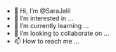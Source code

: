 - 👋 Hi, I’m @SaraJalil
- 👀 I’m interested in ...
- 🌱 I’m currently learning ...
- 💞️ I’m looking to collaborate on ...
- 📫 How to reach me ...

<!---
SaraJalil/SaraJalil is a ✨ special ✨ repository because its `README.md` (this file) appears on your GitHub profile.
You can click the Preview link to take a look at your changes.
--->
